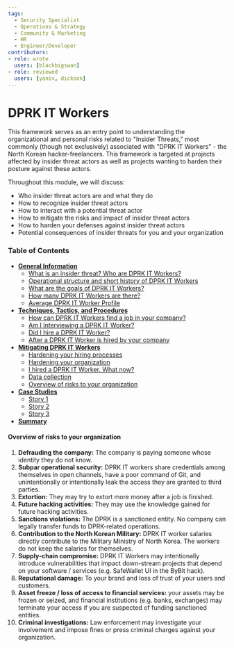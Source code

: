 ```yaml
---
tags:
  - Security Specialist
  - Operations & Strategy
  - Community & Marketing
  - HR
  - Engineer/Developer
contributors:
- role: wrote
  users: [blackbigswan]
- role: reviewed
  users: [yaniv, dickson]
---
```


# DPRK IT Workers

This framework serves as an entry point to understanding the organizational and personal risks related to "Insider Threats," most commonly (though not exclusively) associated with "DPRK IT Workers" - the North Korean hacker-freelancers. This framework is targeted at projects affected by insider threat actors as well as projects wanting to harden their posture against these actors.

Throughout this module, we will discuss: 
- Who insider threat actors are and what they do
- How to recognize insider threat actors 
- How to interact with a potential threat actor
- How to mitigate the risks and impact of insider threat actors
- How to harden your defenses against insider threat actors
- Potential consequences of insider threats for you and your organization

### Table of Contents

- [**General Information**](./general-information.md)  
  - [What is an insider threat? Who are DPRK IT Workers?](./general-information.md#what-is-an-insider-threat-who-are-dprk-it-workers)  
  - [Operational structure and short history of DPRK IT Workers](./general-information.md#operational-structure-and-short-history-of-dprk-it-workers)  
  - [What are the goals of DPRK IT Workers?](./general-information.md#what-are-the-goals-of-dprk-it-workers)  
  - [How many DPRK IT Workers are there?](./general-information.md#how-many-dprk-it-workers-are-there)  
  - [Average DPRK IT Worker Profile](./general-information.md#average-dprk-it-worker-profile)  
- [**Techniques, Tactics, and Procedures**](./techniques-tactics-and-procedures.md)  
  - [How can DPRK IT Workers find a job in your company?](./techniques-tactics-and-procedures.md#how-can-dprk-it-workers-find-a-job-in-your-company)  
  - [Am I Interviewing a DPRK IT Worker?](./techniques-tactics-and-procedures.md#am-i-interviewing-a-dprk-it-worker)  
  - [Did I hire a DPRK IT Worker?](./techniques-tactics-and-procedures.md#did-i-hire-a-dprk-it-worker)  
  - [After a DPRK IT Worker is hired by your company](./techniques-tactics-and-procedures.md#after-a-dprk-it-worker-is-hired-by-your-company)  
- [**Mitigating DPRK IT Workers**](./mitigating-dprk-it-workers.md)  
  - [Hardening your hiring processes](./mitigating-dprk-it-workers.md#hardening-your-hiring-processes)  
  - [Hardening your organization](./mitigating-dprk-it-workers.md#hardening-your-organization)  
  - [I hired a DPRK IT Worker. What now?](./mitigating-dprk-it-workers.md#i-hired-a-dprk-it-worker-what-now)  
  - [Data collection](./mitigating-dprk-it-workers.md#data-collection)  
  - [Overview of risks to your organization](./mitigating-dprk-it-workers.md#overview-of-risks-to-your-organization)  
- [**Case Studies**](./case-studies.md)  
  - [Story 1](./case-studies.md#story-1)  
  - [Story 2](./case-studies.md#story-2)  
  - [Story 3](./case-studies.md#story-3)  
- [**Summary**](./summary.md)

#### Overview of risks to your organization

1. **Defrauding the company:** The company is paying someone whose identity they do not know.
2. **Subpar operational security:** DPRK IT workers share credentials among themselves in open channels, have a poor command of Git, and unintentionally or intentionally leak the access they are granted to third parties.
3. **Extortion:** They may try to extort more money after a job is finished.
4. **Future hacking activities:** They may use the knowledge gained for future hacking activities.
5. **Sanctions violations:** The DPRK is a sanctioned entity. No company can legally transfer funds to DPRK-related operations.
6. **Contribution to the North Korean Military:** DPRK IT worker salaries directly contribute to the Military Ministry of North Korea. The workers do not keep the salaries for themselves.
7. **Supply-chain compromise:** DPRK IT Workers may intentionally introduce vulnerabilities that impact down-stream projects that depend on your software / services (e.g. SafeWallet UI in the ByBit hack).
8. **Reputational damage:** To your brand and loss of trust of your users and customers.
9. **Asset freeze / loss of access to financial services:** your assets may be frozen or seized, and financial institutions (e.g. banks, exchanges) may terminate your access if you are suspected of funding sanctioned entities.
10. **Criminal investigations:** Law enforcement may investigate your involvement and impose fines or press criminal charges against your organization.